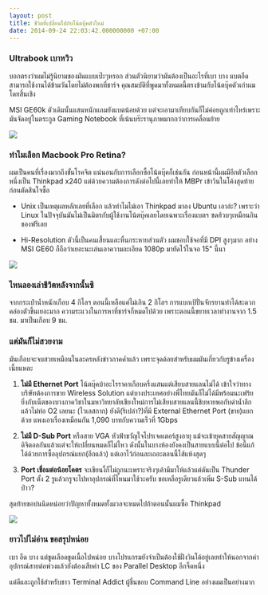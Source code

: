 ```yaml
---
layout: post
title: ชีวิตที่เปลี่ยนไปกับโน้ตบุ๊คตัวใหม่
date: 2014-09-24 22:03:42.000000000 +07:00
---
```

### Ultrabook เบาหวิว

บอกตรงว่าผมไม่รู้นิยามของมันแบบเป๊ะๆหรอก ส่วนตัวนิยามว่ามันต้องเป็นอะไรที่เบา บาง แบตอืด สามารถใช้งานได้ข้ามวันโดยไม่ต้องพกที่ชาร์จ คุณสมบัติที่พูดมาทั้งหมดนี้ตรงข้ามกับโน้ตบุ๊คตัวเก่าผมโดยสิ้นเชิง 

MSI GE60k ตัวเดิมนั้นแสนหนักแถมยังแบตน้อยด้วย แต่จะเอามาเทียบกันก็ไม่ค่อยถูกเท่าไหร่เพราะมันจัดอยู่ในตระกูล Gaming Notebook ที่เน้นบร๊ะรานุภาพมากกว่าการเคลื่อนย้าย

![](https://lh4.googleusercontent.com/-b5H5G0TzFmk/VCLaeFoi7xI/AAAAAAAAJ40/PurkYe46-cw/w1438-h1078-no/IMG_20140924_215130.jpg)

### ทำไมเลือก Macbook Pro Retina?

ผมเป็นคนที่เรื่องมากถึงขั้นโรคจิต แน่นอนกับการเลือกซื้อโน้ตบุ๊คก็เช่นกัน ก่อนหน้านี้ผมมีอีกตัวเลือกหนึ่งเป็น Thinkpad x240 แต่ด้วยความต้องการดังต่อไปนี้เลยทำให้ MBPr เข้าวินในโค้งสุดท้ายก่อนตัดสินใจซื้อ

* Unix เป็นเหตุผลหลักเลยที่เลือก แล้วทำไมไม่เอา Thinkpad มาลง Ubuntu เอาล่ะ? เพราะว่า Linux ในปัจจุบันมันไม่เป็นมิตรกับผู้ใช้งานโน้ตบุ๊คเลยโดยเฉพาะเรื่องแบตฯ ซดฮ้วบๆเหมือนกินของฟรีเลย

* Hi-Resolution ตัวนี้เป็นคนเสี้ยนและหื่นกระหายส่วนตัว ผมชอบใช้จอที่มี DPI สูงๆมาก อย่าง MSI GE60 ก็ถือว่าเยอะนะเล่นเอาความละเอียด 1080p มายัดไว้ในจอ 15" นี้นา

![](https://lh4.googleusercontent.com/-JOOPdf52Mro/VB2hyhH1MRI/AAAAAAAAJxQ/j-oD2SX_OG4/w808-h1078-no/IMG_20140920_163805.jpg)

### ไหนลองเล่าชีวิตหลังจากนั้นซิ

จากกระเป๋าน้ำหนักเกือบ 4 กิโลฯ ตอนนี้เหลือแค่ไม่เกิน 2 กิโลฯ การแบกเป้ปั่นจักรยานทำได้สะดวกคล่องตัวขึ้นเยอะมาก ความระแวงในการหาที่ชาร์จก็หมดไปด้วย เพราะตอนนี้ขยายเวลาทำงานจาก 1.5 ชม. มาเป็นเกือบ 9 ชม.

### แต่มันก็ไม่สวยงาม

มันเกือบจะจบสวยเหมือนในละครหลังข่าวภาคค่ำแล้ว เพราะจุดด้อยสำหรับผมมันเกี่ยวกับรูข้างเครื่องเนี้ยแหละ

1. **ไม่มี Ethernet Port** โน้ตบุ๊คบ้าอะไรราคาเกือบครึ่งแสนแต่เสียบสายแลนไม่ได้ เข้าใจว่าทางบริษัทต้องการขาย Wireless Solution แต่บางประเทศอย่างพี่ไทยมันก็ไม่ได้มีพร้อมนะเฟร้ย ยิ่งกับเน็ตของบางภาควิชาในมหาวิทยาลัยเชียงใหม่การไม่เสียบสายแลนนี้ชิบหายพอกับดำน้ำลึกแล้วไม่ท่อ O2 เลยนะ (ไวเลสกาก) ยังดี(รึเปล่า?)ที่มี External Ethernet Port (ขาย)แยกด้วย แพงเอาเรื่องเหมือนกัน 1,090 บาทกับความเร็วที่ 1Gbps


2. **ไม่มี D-Sub Port** หรือสาย VGA หัวฟ้าขวัญใจโปรเจคเตอร์สูงอายุ แม้จะเข้ายุคสายสัญญาณดิจิตอลกันแล้วแต่จะให้เปลี่ยนหมดก็ไม่ไหว ดังนั้นในบางห้องยังคงเป็นสายแบบนี้ต่อไป ข้อนี้แก้ได้ด้วยการซื้ออุปกรณ์แยก(อีกแล้ว) แต่เอาไว้ก่อนละเถอะตอนนี้ไส้แห้งสุดๆ

3. **Port เชื่อมต่อน้อยโคตร** จะเขียนงี้ก็ไม่ถูกนะเพราะจริงๆเค้ามีมาให้แล้วแต่ดันเป็น Thunder Port ตั้ง 2 รูแล้วกรูจะไปหาอุปกรณ์ที่ไหนมาใช้วะครับ ขอเหลือรูเดียวแล้วเพิ่ม S-Sub แทนได้ป่าว?

สุดท้ายขอบ่นนิดหน่อยว่าปัญหาทั้งหมดทั้งมวลจะหมดไปถ้าตอนนั้นผมซื้อ Thinkpad 

![](https://lh3.googleusercontent.com/-ZgjTAgCYbWc/VB7nmcZIHEI/AAAAAAAAJ0w/kI07_noF8Sg/w808-h1078-no/IMG_20140921_140649.jpg)

### ยาวไปไม่อ่าน ขอสรุปหน่อย

เบา อืด บาง แต่ขูดเลือดขูดเนื้อไปหน่อย บางโปรแกรมยังจำเป็นต้องใช้ฝั่งวินโด้อยู่เลยทำให้นอกจากค่าอุปกรณ์สายต่อพ่วงแล้วยังต้องเสียค่า LC ของ Parallel Desktop อีกจิ๊ดหนึ่ง

แต่ดีและถูกใช้สำหรับชาว Terminal Addict ผู้ชื่นชอบ Command Line อย่างผมเป็นอย่างมาก


